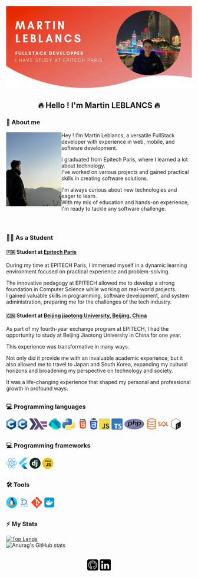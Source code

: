 <div align="center">
  <a href="https://github.com/MartinLeblancs">
    <img src="assets/personnal/banner.png" alt="Banner">
  </a>
</div>

<h2 id="header" align="center">🔥 Hello ! I'm Martin LEBLANCS 🔥</h2>

### 👦 About me

<p>
  <img width="150" align='left' src="assets/personnal/photo.jpeg" alt="MartinLEBLANCS-SouthKorea">
</p>

Hey ! I'm Martin Leblancs, a versatile FullStack developer with experience in web, mobile, and software development.

I graduated from Epitech Paris, where I learned a lot about technology.
</br>I've worked on various projects and gained practical skills in creating software solutions.

I'm always curious about new technologies and eager to learn. 
</br>With my mix of education and hands-on experience, I'm ready to tackle any software challenge.

</br>
<h2></h2>

### 🧑‍🎓 As a Student 

#### 🇫🇷 Student at [Epitech Paris](https://www.epitech.eu/en/)

During my time at EPITECH Paris, I immersed myself in a dynamic learning environment focused on practical experience and problem-solving. 

The innovative pedagogy at EPITECH allowed me to develop a strong foundation in Computer Science while working on real-world projects.
</br>I gained valuable skills in programming, software development, and system administration, preparing me for the challenges of the tech industry.


#### 🇨🇳 Student at [Beijing jiaotong University, Beijing, China](https://www.bjtu.edu.cn/)

As part of my fourth-year exchange program at EPITECH, I had the opportunity to study at Beijing Jiaotong University in China for one year.

This experience was transformative in many ways.

Not only did it provide me with an invaluable academic experience, but it also allowed me to travel to Japan and South Korea, expanding my cultural horizons and broadening my perspective on technology and society. 

It was a life-changing experience that shaped my personal and professional growth in profound ways.

<h2></h2>

### 💻 Programming languages

<p>
<img height="30" src="assets/programming/c_logo.png">
<img height="30" src="assets/programming/c++_logo.png">
<img height="30" src="assets/programming/haskell_logo.png">
<img height="30" src="assets/programming/dart_logo.png">
<img height="30" src="assets/programming/python_logo.png">
<img height="30" src="assets/programming/html_logo.png">
<img height="30" src="assets/programming/css_logo.png">
<img height="30" src="assets/programming/js_logo.png">
<img height="30" src="assets/programming/ts_logo.png">
<img height="30" src="assets/programming/php_logo.png">
<img height="30" src="assets/programming/sql_logo.png">
<img height="30" src="assets/programming/bash_logo.png">
</p>

<h2></h2>

### 💻 Programming frameworks

<p>
<img height="30" src="assets/programming/react_logo.png">
<img height="30" src="assets/programming/flutter_logo.png">
<img height="30" src="assets/programming/django_logo.png">
<img height="30" src="assets/programming/expressjs_logo.png">
</p>

<h2></h2>

### 🛠️ Tools

<p>
<img height="30" src="assets/programming/linux_logo.png">
<img height="30" src="assets/programming/scrum_logo.png">
<img height="30" src="assets/programming/git_logo.png">
<img height="30" src="assets/programming/docker_logo.png">
</p>

<h2></h2>

### ⚡ My Stats

[![Top Langs](https://github-readme-stats.vercel.app/api/top-langs/?username=MartinLeblancs&langs_count=5)](https://github.com/anuraghazra/github-readme-stats)
</br>
![Anurag's GitHub stats](https://github-readme-stats.vercel.app/api?username=MartinLeblancs&show_icons=true&theme=tokyonight)

<h2></h2>

<p align='center'>
<a href="https://github.com/MartinLeblancs"><img height="30" src="assets/links/github_logo.png"></a>
<a href="https://www.linkedin.com/in/martin-leblancs-7a2154209/"><img height="30" src="assets/links/linkedin_logo.png"></a>
</p>
